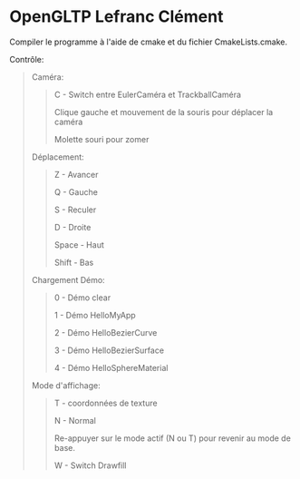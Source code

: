 # OpenGLTP Lefranc Clément  

Compiler le programme à l'aide de cmake et du fichier CmakeLists.cmake.  

Contrôle:  
<blockquote>
  Caméra:
  <blockquote>
    <p>C - Switch entre EulerCaméra et TrackballCaméra</p>
    <p>Clique gauche et mouvement de la souris pour déplacer la caméra</p>
    <p>Molette souri pour zomer</p>
  </blockquote>
  Déplacement:  
  <blockquote>
    <p>Z - Avancer  </p>
    <p>Q - Gauche  </p>
    <p>S - Reculer  </p>
    <p>D - Droite  </p>
    <p>Space - Haut  </p>
    <p>Shift - Bas  </p>
    </blockquote>
  Chargement Démo:  
  <blockquote>
    <p>0 - Démo clear  </p>
    <p>1 - Démo HelloMyApp  </p>
    <p>2 - Démo HelloBezierCurve  </p>
    <p>3 - Démo HelloBezierSurface  </p>
    <p>4 - Démo HelloSphereMaterial  </p>
  </blockquote>
  Mode d'affichage:  
  <blockquote>
    <p>T - coordonnées de texture  </p>
    <p>N - Normal  </p>
    <p>Re-appuyer sur le mode actif (N ou T) pour revenir au mode de base.  </p>
    <p>W - Switch Drawfill  </p>
   </blockquote>
</blockquote>

    
  
